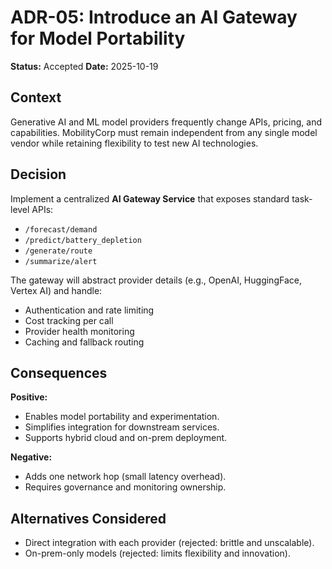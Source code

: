 # ADR-05: Introduce an AI Gateway for Model Portability

**Status:** Accepted
**Date:** 2025-10-19

## Context
Generative AI and ML model providers frequently change APIs, pricing, and capabilities.
MobilityCorp must remain independent from any single model vendor while retaining flexibility to test new AI technologies.

## Decision
Implement a centralized **AI Gateway Service** that exposes standard task-level APIs:
- `/forecast/demand`
- `/predict/battery_depletion`
- `/generate/route`
- `/summarize/alert`

The gateway will abstract provider details (e.g., OpenAI, HuggingFace, Vertex AI) and handle:
- Authentication and rate limiting
- Cost tracking per call
- Provider health monitoring
- Caching and fallback routing

## Consequences
**Positive:**
- Enables model portability and experimentation.
- Simplifies integration for downstream services.
- Supports hybrid cloud and on-prem deployment.

**Negative:**
- Adds one network hop (small latency overhead).
- Requires governance and monitoring ownership.

## Alternatives Considered
- Direct integration with each provider (rejected: brittle and unscalable).
- On-prem-only models (rejected: limits flexibility and innovation).
